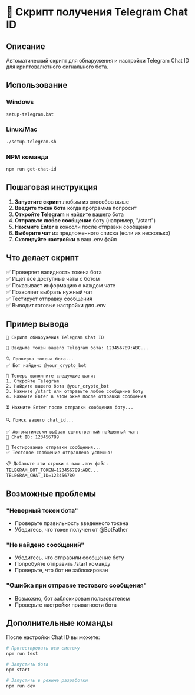 # 🤖 Скрипт получения Telegram Chat ID

## Описание
Автоматический скрипт для обнаружения и настройки Telegram Chat ID для криптовалютного сигнального бота.

## Использование

### Windows
```bash
setup-telegram.bat
```

### Linux/Mac  
```bash
./setup-telegram.sh
```

### NPM команда
```bash
npm run get-chat-id
```

## Пошаговая инструкция

1. **Запустите скрипт** любым из способов выше
2. **Введите токен бота** когда программа попросит
3. **Откройте Telegram** и найдите вашего бота
4. **Отправьте любое сообщение** боту (например, "/start")
5. **Нажмите Enter** в консоли после отправки сообщения
6. **Выберите чат** из предложенного списка (если их несколько)
7. **Скопируйте настройки** в ваш .env файл

## Что делает скрипт

✅ Проверяет валидность токена бота  
✅ Ищет все доступные чаты с ботом  
✅ Показывает информацию о каждом чате  
✅ Позволяет выбрать нужный чат  
✅ Тестирует отправку сообщения  
✅ Выводит готовые настройки для .env  

## Пример вывода

```
🤖 Скрипт обнаружения Telegram Chat ID

📝 Введите токен вашего Telegram бота: 123456789:ABC...

🔍 Проверка токена бота...
✅ Бот найден: @your_crypto_bot

📱 Теперь выполните следующие шаги:
1. Откройте Telegram
2. Найдите вашего бота @your_crypto_bot
3. Нажмите /start или отправьте любое сообщение боту
4. Нажмите Enter в этом окне после отправки сообщения

⏳ Нажмите Enter после отправки сообщения боту...

🔍 Поиск вашего chat_id...

✅ Автоматически выбран единственный найденный чат:
📱 Chat ID: 123456789

🧪 Тестирование отправки сообщения...
✅ Тестовое сообщение отправлено успешно!

📋 Добавьте эти строки в ваш .env файл:
TELEGRAM_BOT_TOKEN=123456789:ABC...
TELEGRAM_CHAT_ID=123456789
```

## Возможные проблемы

### "Неверный токен бота"
- Проверьте правильность введенного токена
- Убедитесь, что токен получен от @BotFather

### "Не найдено сообщений"
- Убедитесь, что отправили сообщение боту
- Попробуйте отправить /start команду
- Проверьте, что бот не заблокирован

### "Ошибка при отправке тестового сообщения"
- Возможно, бот заблокирован пользователем
- Проверьте настройки приватности бота

## Дополнительные команды

После настройки Chat ID вы можете:

```bash
# Протестировать всю систему
npm run test

# Запустить бота
npm start

# Запустить в режиме разработки
npm run dev
```
